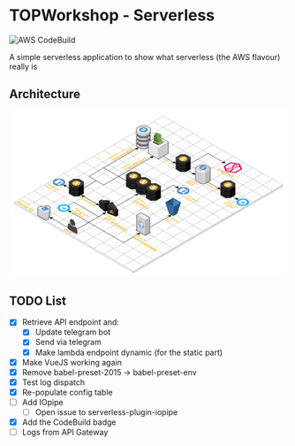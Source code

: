 # TOPWorkshop - Serverless

![AWS CodeBuild](https://codebuild.eu-west-1.amazonaws.com/badges?uuid=eyJlbmNyeXB0ZWREYXRhIjoic243KzBUbmNpcGZFS3dtOUVna3lqSUV4VjUyRHFsSlJ6OUYyUm1vSTZjb1dHQTByQjdnUlMvT1o4dFlLQ2pycG5FZnRFZ3g2UzIzK1Jla1N5WFJxOENRPSIsIml2UGFyYW1ldGVyU3BlYyI6IlY5eFgxeTdUdjhxajkybTEiLCJtYXRlcmlhbFNldFNlcmlhbCI6MX0%3D&branch=master)

A simple serverless application to show what serverless (the AWS flavour) really is

## Architecture

![Our architecture](docs/TOPWS-Serverless.png)

## TODO List

- [x] Retrieve API endpoint and:
  - [x] Update telegram bot
  - [x] Send via telegram
  - [x] Make lambda endpoint dynamic (for the static part)
- [x] Make VueJS working again
- [x] Remove babel-preset-2015 -> babel-preset-env
- [x] Test log dispatch
- [x] Re-populate config table
- [ ] Add IOpipe
  - [ ] Open issue to serverless-plugin-iopipe
- [x] Add the CodeBuild badge
- [ ] Logs from API Gateway
